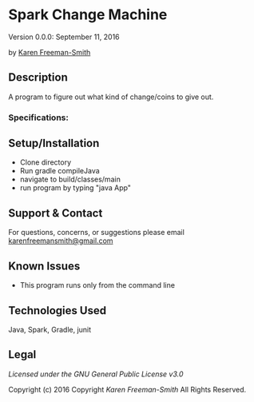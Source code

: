 # Spark Change Machine
Version 0.0.0: September 11, 2016

by [Karen Freeman-Smith](https://github.com/karenfreemansmith)

## Description
A program to figure out what kind of change/coins to give out.

### Specifications:

## Setup/Installation
* Clone directory
* Run gradle compileJava
* navigate to build/classes/main
* run program by typing "java App"

## Support & Contact
For questions, concerns, or suggestions please email karenfreemansmith@gmail.com

## Known Issues
* This program runs only from the command line

## Technologies Used
Java, Spark, Gradle, junit

## Legal
*Licensed under the GNU General Public License v3.0*

Copyright (c) 2016 Copyright _Karen Freeman-Smith_ All Rights Reserved.
